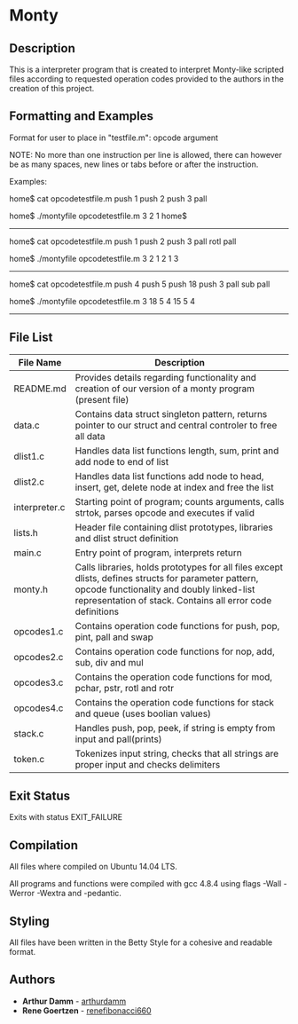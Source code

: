 # Monty


## Description
This is a interpreter program that is created to interpret Monty-like scripted files according to requested operation codes provided to the authors in the creation of this project. 

## Formatting and Examples

Format for user to place in "testfile.m":
opcode argument

NOTE: No more than one instruction per line is allowed, there can however be as many spaces, new lines or tabs before or after the instruction.



Examples:


home$ cat opcodetestfile.m
push 1
push 2
push 3
pall

home$ ./montyfile opcodetestfile.m
3
2
1
home$

---

home$ cat opcodetestfile.m
push 1
push 2
push 3
pall
rotl
pall

home$ ./montyfile opcodetestfile.m
3
2
1
2
1
3

---

home$ cat opcodetestfile.m
push 4
push 5
push 18
push 3
pall
sub
pall

home$ ./montyfile opcodetestfile.m
3
18
5
4
15
5
4

---



## File List

| File Name | Description |
| --- | --- |
| README.md | Provides details regarding functionality and creation of our version of a monty program (present file) |
| data.c | Contains data struct singleton pattern, returns pointer to our struct and central controler to free all data |
| dlist1.c | Handles data list functions length, sum, print and add node to end of list |
| dlist2.c | Handles data list functions add node to head, insert, get, delete node at index and free the list |
| interpreter.c | Starting point of program; counts arguments, calls strtok, parses opcode and executes if valid |
| lists.h | Header file containing dlist prototypes, libraries and dlist struct definition |
| main.c | Entry point of program, interprets return |
| monty.h | Calls libraries, holds prototypes for all files except dlists, defines structs for parameter pattern, opcode functionality and doubly linked-list representation of stack. Contains all error code definitions |
| opcodes1.c | Contains operation code functions for push, pop, pint, pall and swap |
| opcodes2.c | Contains operation code functions for nop, add, sub, div and mul |
| opcodes3.c | Contains the operation code functions for mod, pchar, pstr, rotl and rotr |
| opcodes4.c | Contains the operation code functions for stack and queue (uses boolian values) |
| stack.c | Handles push, pop, peek, if string is empty from input and pall(prints) |
| token.c | Tokenizes input string, checks that all strings are proper input and checks delimiters |

## Exit Status
Exits with status EXIT_FAILURE

## Compilation
All files where compiled on Ubuntu 14.04 LTS.

All programs and functions were compiled with gcc 4.8.4 using flags -Wall -Werror -Wextra and -pedantic.

## Styling
All files have been written in the Betty Style for a cohesive and readable format.

## Authors
* **Arthur Damm** - [arthurdamm](https://github.com/arthurdamm)
* **Rene Goertzen** - [renefibonacci660](https://github.com/renefibonacci660)
